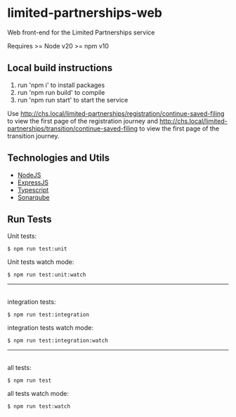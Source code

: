 # limited-partnerships-web
Web front-end for the Limited Partnerships service

Requires >= Node v20
         >= npm v10

## Local build instructions
1. run 'npm i' to install packages
2. run 'npm run build' to compile
3. run 'npm run start' to start the service

Use http://chs.local/limited-partnerships/registration/continue-saved-filing to view the first page of the registration journey and
http://chs.local/limited-partnerships/transition/continue-saved-filing to view the first page of the transition journey.

## Technologies and Utils

- [NodeJS](https://nodejs.org/)
- [ExpressJS](https://expressjs.com/)
- [Typescript](https://www.typescriptlang.org/)
- [Sonarqube](https://www.sonarqube.org)

## Run Tests

Unit tests:
```
$ npm run test:unit
```
Unit tests watch mode: 
```
$ npm run test:unit:watch
```

---
\
integration tests:
```
$ npm run test:integration
```

integration tests watch mode:
```
$ npm run test:integration:watch
```

---
\
all tests:
```
$ npm run test
```

all tests watch mode:
```
$ npm run test:watch
```